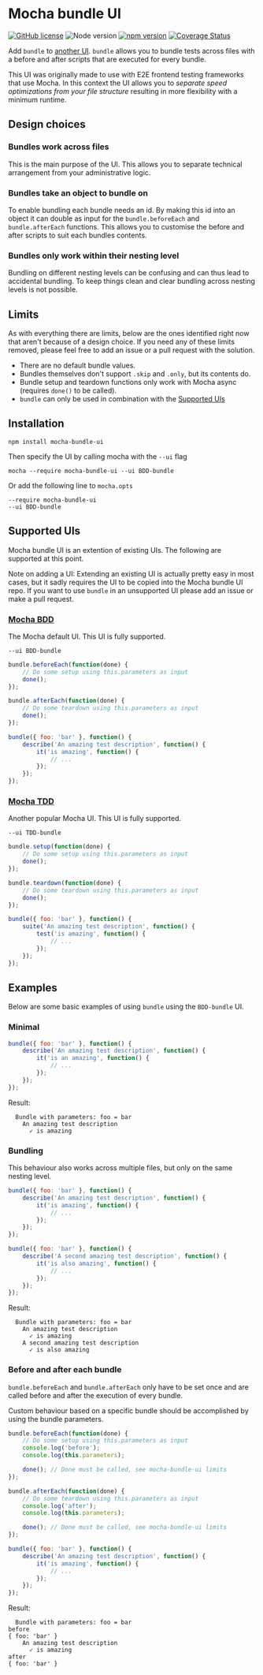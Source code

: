 # Mocha bundle UI
[![GitHub license](https://img.shields.io/github/license/Lakitna/Mocha-bundle-ui.svg)](https://github.com/Lakitna/Mocha-bundle-ui/blob/master/LICENSE)
![Node version](https://img.shields.io/badge/Node-%3E%3D%207.6-brightgreen.svg)
[![npm version](https://badge.fury.io/js/mocha-bundle-ui.svg)](https://badge.fury.io/js/mocha-bundle-ui)
[![Coverage Status](https://coveralls.io/repos/github/Lakitna/Mocha-bundle-ui/badge.svg?branch=master)](https://coveralls.io/github/Lakitna/Mocha-bundle-ui?branch=master)

Add `bundle` to [another UI](#supported-uis). `bundle` allows you to bundle tests across files with a before and after scripts that are executed for every bundle.

This UI was originally made to use with E2E frontend testing frameworks that use Mocha. In this context the UI allows you to _separate speed optimizations from your file structure_ resulting in more flexibility with a minimum runtime.

## Design choices

### Bundles work across files
This is the main purpose of the UI. This allows you to separate technical arrangement from your administrative logic.

### Bundles take an object to bundle on
To enable bundling each bundle needs an id. By making this id into an object it can double as input for the `bundle.beforeEach` and `bundle.afterEach` functions. This allows you to customise the before and after scripts to suit each bundles contents.

### Bundles only work within their nesting level
Bundling on different nesting levels can be confusing and can thus lead to accidental bundling. To keep things clean and clear bundling across nesting levels is not possible.

## Limits
As with everything there are limits, below are the ones identified right now that aren't because of a design choice. If you need any of these limits removed, please feel free to add an issue or a pull request with the solution.

* There are no default bundle values.
* Bundles themselves don't support `.skip` and `.only`, but its contents do.
* Bundle setup and teardown functions only work with Mocha async (requires `done()` to be called).
* `bundle` can only be used in combination with the [Supported UIs](#supported-uis)


## Installation

```shell
npm install mocha-bundle-ui
```

Then specify the UI by calling mocha with the `--ui` flag

```shell
mocha --require mocha-bundle-ui --ui BDD-bundle
```

Or add the following line to `mocha.opts`

```shell
--require mocha-bundle-ui
--ui BDD-bundle
```


## Supported UIs
Mocha bundle UI is an extention of existing UIs. The following are supported at this point.

Note on adding a UI: Extending an existing UI is actually pretty easy in most cases, but it sadly requires the UI to be copied into the Mocha bundle UI repo. If you want to use `bundle` in an unsupported UI please add an issue or make a pull request.

### [Mocha BDD](https://mochajs.org/#bdd)
The Mocha default UI. This UI is fully supported.

```
--ui BDD-bundle
```

```javascript
bundle.beforeEach(function(done) {
    // Do some setup using this.parameters as input
    done();
});

bundle.afterEach(function(done) {
    // Do some teardown using this.parameters as input
    done();
});

bundle({ foo: 'bar' }, function() {
    describe('An amazing test description', function() {
        it('is amazing', function() {
            // ...
        });
    });
});
```

### [Mocha TDD](https://mochajs.org/#tdd)
Another popular Mocha UI. This UI is fully supported.

```
--ui TDD-bundle
```

```javascript
bundle.setup(function(done) {
    // Do some setup using this.parameters as input
    done();
});

bundle.teardown(function(done) {
    // Do some teardown using this.parameters as input
    done();
});

bundle({ foo: 'bar' }, function() {
    suite('An amazing test description', function() {
        test('is amazing', function() {
            // ...
        });
    });
});
```


## Examples
Below are some basic examples of using `bundle` using the `BDD-bundle` UI.

### Minimal
```javascript
bundle({ foo: 'bar' }, function() {
    describe('An amazing test description', function() {
        it('is an amazing', function() {
            // ...
        });
    });
});
```

Result:

```
  Bundle with parameters: foo = bar
    An amazing test description
      ✓ is amazing
```

### Bundling
This behaviour also works across multiple files, but only on the same nesting level.

```javascript
bundle({ foo: 'bar' }, function() {
    describe('An amazing test description', function() {
        it('is amazing', function() {
            // ...
        });
    });
});

bundle({ foo: 'bar' }, function() {
    describe('A second amazing test description', function() {
        it('is also amazing', function() {
            // ...
        });
    });
});
```

Result:

```
  Bundle with parameters: foo = bar
    An amazing test description
      ✓ is amazing
    A second amazing test description
      ✓ is also amazing
```

### Before and after each bundle
`bundle.beforeEach` and `bundle.afterEach` only have to be set once and are called before and after the execution of every bundle.

Custom behaviour based on a specific bundle should be accomplished by using the bundle parameters.

```javascript
bundle.beforeEach(function(done) {
    // Do some setup using this.parameters as input
    console.log('before');
    console.log(this.parameters);

    done(); // Done must be called, see mocha-bundle-ui limits
});

bundle.afterEach(function(done) {
    // Do some teardown using this.parameters as input
    console.log('after');
    console.log(this.parameters);

    done(); // Done must be called, see mocha-bundle-ui limits
});

bundle({ foo: 'bar' }, function() {
    describe('An amazing test description', function() {
        it('is amazing', function() {
            // ...
        });
    });
});
```

Result:

```
  Bundle with parameters: foo = bar
before
{ foo: 'bar' }
    An amazing test description
      ✓ is amazing
after
{ foo: 'bar' }
```
